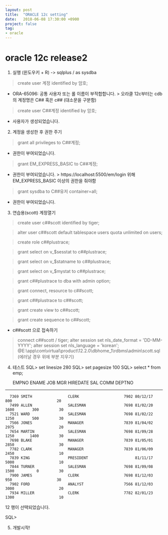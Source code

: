 ```yaml
---
layout: post
title:  "ORACLE 12c setting"
date:   2018-06-08 17:30:00 +0900
project: false
tag:
- oracle
---
```


# oracle 12c release2

1. 실행 (윈도우키 + R) -> sqlplus / as sysdba
> create user 계정 identified by 암호;
+ ORA-65096: 공통 사용자 또는 롤 이름이 부적합합니다. > 오라클 12c부터는 cdb의 계정명은 C## 혹은 c## (대소문을 구분함)

> create user C##계정 identified by 암호;
+ 사용자가 생성되었습니다.

2. 계정을 생성한 후 권한 주기
> grant all privileges to C##계정;
+ 권한이 부여되었습니다.

> grant EM_EXPRESS_BASIC to C##계정; 
+ 권한이 부여되었습니다. > https://localhost:5500/em/login 위해 EM_EXPRESS_BASIC 이상의 권한을 줘야함

> grant sysdba to C##유저 container=all;
+ 권한이 부여되었습니다.

3. 연습용(scott) 계정열기
>create user c##scott identified by tiger;

>alter user c##scott default tablespace users quota unlimited on users;

>create role c##plustrace;

>grant select on v_$sesstat to c##plustrace;

>grant select on v_$statname to c##plustrace;

>grant select on v_$mystat to c##plustrace;

>grant c##plustrace to dba with admin option;

>grant connect, resource to c##scott;

>grant c##plustrace to c##scott;

>grant create view to c##scott;

>grant create sequence to c##scott;

* c##scott 으로 접속하기
>connect c##scott / tiger;
>alter session set nls_date_format = 'DD-MM-YYYY';
>alter session set nls_language = 'korean';
>@E:\app\com\virtual\product\12.2.0\dbhome_1\rdbms\admin\scott.sql (에러날 경우 위에 부분 지우기)

4. 테스트
SQL> set linesize 280
SQL> set pagesize 100
SQL> select * from emp;

     EMPNO ENAME                JOB                       MGR HIREDATE        SAL       COMM     DEPTNO
---------- -------------------- ------------------ ---------- -------- ---------- ---------- ----------
      7369 SMITH                CLERK                    7902 80/12/17        800                    20
      7499 ALLEN                SALESMAN                 7698 81/02/20       1600        300         30
      7521 WARD                 SALESMAN                 7698 81/02/22       1250        500         30
      7566 JONES                MANAGER                  7839 81/04/02       2975                    20
      7654 MARTIN               SALESMAN                 7698 81/09/28       1250       1400         30
      7698 BLAKE                MANAGER                  7839 81/05/01       2850                    30
      7782 CLARK                MANAGER                  7839 81/06/09       2450                    10
      7839 KING                 PRESIDENT                     81/11/17       5000                    10
      7844 TURNER               SALESMAN                 7698 81/09/08       1500          0         30
      7900 JAMES                CLERK                    7698 81/12/03        950                    30
      7902 FORD                 ANALYST                  7566 81/12/03       3000                    20
      7934 MILLER               CLERK                    7782 82/01/23       1300                    10

12 행이 선택되었습니다.

SQL>

5. 개발시작!
